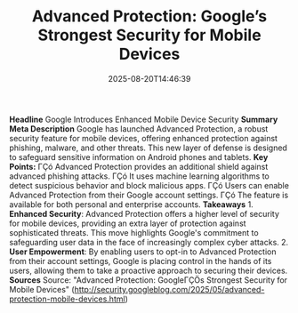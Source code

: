 ﻿---
title: "Advanced Protection: Google’s Strongest Security for Mobile Devices"
date: "2025-08-20T14:46:39"
category: "Markets"
summary: ""
slug: "advanced protection googles strongest security for mobile de"
source_urls:
  - "http://security.googleblog.com/2025/05/advanced-protection-mobile-devices.html"
seo:
  title: "Advanced Protection: Google’s Strongest Security for Mobile Devices | Hash n Hedge"
  description: ""
  keywords: ["news", "markets", "brief"]
---
**Headline** Google Introduces Enhanced Mobile Device Security  **Summary Meta Description** Google has launched Advanced Protection, a robust security feature for mobile devices, offering enhanced protection against phishing, malware, and other threats. This new layer of defense is designed to safeguard sensitive information on Android phones and tablets.  **Key Points:**  ΓÇó Advanced Protection provides an additional shield against advanced phishing attacks. ΓÇó It uses machine learning algorithms to detect suspicious behavior and block malicious apps. ΓÇó Users can enable Advanced Protection from their Google account settings. ΓÇó The feature is available for both personal and enterprise accounts.  **Takeaways**  1. **Enhanced Security**: Advanced Protection offers a higher level of security for mobile devices, providing an extra layer of protection against sophisticated threats. This move highlights Google's commitment to safeguarding user data in the face of increasingly complex cyber attacks. 2. **User Empowerment**: By enabling users to opt-in to Advanced Protection from their account settings, Google is placing control in the hands of its users, allowing them to take a proactive approach to securing their devices.  **Sources** Source: "Advanced Protection: GoogleΓÇÖs Strongest Security for Mobile Devices" (http://security.googleblog.com/2025/05/advanced-protection-mobile-devices.html) 

